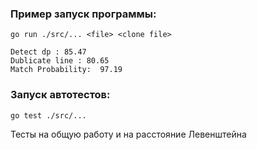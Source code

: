 ### Пример запуск программы:

```Console
go run ./src/... <file> <clone file>
```

```Console
Detect dp : 85.47
Dublicate line : 80.65
Match Probability:  97.19
```

### Запуск автотестов:
```Console
go test ./src/...
```
Тесты на общую работу и на расстояние Левенштейна
